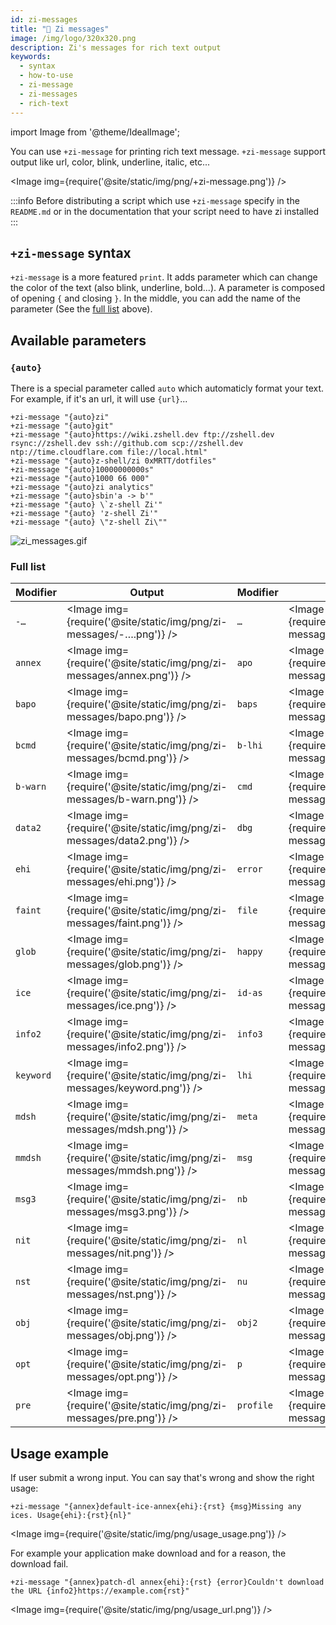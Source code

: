 ```yaml
---
id: zi-messages
title: "💬 Zi messages"
image: /img/logo/320x320.png
description: Zi's messages for rich text output
keywords:
  - syntax
  - how-to-use
  - zi-message
  - zi-messages
  - rich-text
---
```


<!-- @format -->

import Image from '@theme/IdealImage';

You can use `+zi-message` for printing rich text message. `+zi-message` support output like url,
color, blink, underline, italic, etc...

<Image img={require('@site/static/img/png/+zi-message.png')} />

:::info
Before distributing a script which use `+zi-message` specify in the `README.md` or in the documentation that your script need to have zi installed
:::

## `+zi-message` syntax

`+zi-message` is a more featured `print`. It adds parameter which can change the color of the text (also blink, underline, bold...). A parameter is composed of opening `{` and closing `}`. In the middle, you can add the name of the parameter (See the [full list](#available-parameters) above).

## Available parameters

### `{auto}`

There is a special parameter called `auto` which automaticly format your text. For example, if it's an url, it will use `{url}`...

```shell
+zi-message "{auto}zi"
+zi-message "{auto}git"
+zi-message "{auto}https://wiki.zshell.dev ftp://zshell.dev rsync://zshell.dev ssh://github.com scp://zshell.dev ntp://time.cloudflare.com file://local.html"
+zi-message "{auto}z-shell/zi 0xMRTT/dotfiles"
+zi-message "{auto}10000000000s"
+zi-message "{auto}1000 66 000"
+zi-message "{auto}zi analytics"
+zi-message "{auto}sbin'a -> b'"
+zi-message "{auto} \`z-shell Zi'"
+zi-message "{auto} 'z-shell Zi'"
+zi-message "{auto} \"z-shell Zi\""
```

![zi_messages.gif](/asciicast/gif/zi_messages.gif)

<div id="demo"></div>

### Full list

| Modifier  | Output                                                                  | Modifier  | Output                                                                  | Modifier  | Output                                                                  | Modifier  | Output                                                                  |
| --------- | ----------------------------------------------------------------------- | --------- | ----------------------------------------------------------------------- | --------- | ----------------------------------------------------------------------- | --------- | ----------------------------------------------------------------------- |
| `-…`      | <Image img={require('@site/static/img/png/zi-messages/-….png')} />      | `…`       | <Image img={require('@site/static/img/png/zi-messages/….png')} />       | `↔`       | <Image img={require('@site/static/img/png/zi-messages/↔.png')} />       | `quos`    | <Image img={require('@site/static/img/png/zi-messages/quos.png')} />    |
| `annex`   | <Image img={require('@site/static/img/png/zi-messages/annex.png')} />   | `apo`     | <Image img={require('@site/static/img/png/zi-messages/aps.png')} />     | `b`       | <Image img={require('@site/static/img/png/zi-messages/b.png')} />       | `rst`     | <Image img={require('@site/static/img/png/zi-messages/rst.png')} />     |
| `bapo`    | <Image img={require('@site/static/img/png/zi-messages/bapo.png')} />    | `baps`    | <Image img={require('@site/static/img/png/zi-messages/baps.png')} />    | `bar`     | <Image img={require('@site/static/img/png/zi-messages/bar.png')} />     | `slight`  | <Image img={require('@site/static/img/png/zi-messages/slight.png')} />  |
| `bcmd`    | <Image img={require('@site/static/img/png/zi-messages/bcmd.png')} />    | `b-lhi`   | <Image img={require('@site/static/img/png/zi-messages/b-lhi.png')} />   | `bspc`    | <Image img={require('@site/static/img/png/zi-messages/bspc.png')} />    | `st`      | <Image img={require('@site/static/img/png/zi-messages/st.png')} />      |
| `b-warn`  | <Image img={require('@site/static/img/png/zi-messages/b-warn.png')} />  | `cmd`     | <Image img={require('@site/static/img/png/zi-messages/cmd.png')} />     | `data`    | <Image img={require('@site/static/img/png/zi-messages/data.png')} />    | `tab`     | <Image img={require('@site/static/img/png/zi-messages/tab.png')} />     |
| `data2`   | <Image img={require('@site/static/img/png/zi-messages/data2.png')} />   | `dbg`     | <Image img={require('@site/static/img/png/zi-messages/dbg.png')} />     | `dir`     | <Image img={require('@site/static/img/png/zi-messages/dir.png')} />     | `term`    | <Image img={require('@site/static/img/png/zi-messages/term.png')} />    |
| `ehi`     | <Image img={require('@site/static/img/png/zi-messages/ehi.png')} />     | `error`   | <Image img={require('@site/static/img/png/zi-messages/error.png')} />   | `failure` | <Image img={require('@site/static/img/png/zi-messages/failure.png')} /> | `th-bar`  | <Image img={require('@site/static/img/png/zi-messages/th-bar.png')} />  |
| `faint`   | <Image img={require('@site/static/img/png/zi-messages/faint.png')} />   | `file`    | <Image img={require('@site/static/img/png/zi-messages/file.png')} />    | `func`    | <Image img={require('@site/static/img/png/zi-messages/func.png')} />    | `txt`     | <Image img={require('@site/static/img/png/zi-messages/txt.png')} />     |
| `glob`    | <Image img={require('@site/static/img/png/zi-messages/glob.png')} />    | `happy`   | <Image img={require('@site/static/img/png/zi-messages/happy.png')} />   | `hi`      | <Image img={require('@site/static/img/png/zi-messages/hi.png')} />      | `u`       | <Image img={require('@site/static/img/png/zi-messages/u.png')} />       |
| `ice`     | <Image img={require('@site/static/img/png/zi-messages/ice.png')} />     | `id-as`   | <Image img={require('@site/static/img/png/zi-messages/id-as.png')} />   | `info`    | <Image img={require('@site/static/img/png/zi-messages/info.png')} />    | `uname`   | <Image img={require('@site/static/img/png/zi-messages/uname.png')} />   |
| `info2`   | <Image img={require('@site/static/img/png/zi-messages/info2.png')} />   | `info3`   | <Image img={require('@site/static/img/png/zi-messages/info3.png')} />   | `it`      | <Image img={require('@site/static/img/png/zi-messages/it.png')} />      | `uninst`  | <Image img={require('@site/static/img/png/zi-messages/uninst.png')} />  |
| `keyword` | <Image img={require('@site/static/img/png/zi-messages/keyword.png')} /> | `lhi`     | <Image img={require('@site/static/img/png/zi-messages/lhi.png')} />     | `lr`      | <Image img={require('@site/static/img/png/zi-messages/lr.png')} />      | `url`     | <Image img={require('@site/static/img/png/zi-messages/url.png')} />     |
| `mdsh`    | <Image img={require('@site/static/img/png/zi-messages/mdsh.png')} />    | `meta`    | <Image img={require('@site/static/img/png/zi-messages/meta.png')} />    | `meta2`   | <Image img={require('@site/static/img/png/zi-messages/meta2.png')} />   | `u-warn`  | <Image img={require('@site/static/img/png/zi-messages/u-warn.png')} />  |
| `mmdsh`   | <Image img={require('@site/static/img/png/zi-messages/mmdsh.png')} />   | `msg`     | <Image img={require('@site/static/img/png/zi-messages/msg.png')} />     | `msg2`    | <Image img={require('@site/static/img/png/zi-messages/msg2.png')} />    | `var`     | <Image img={require('@site/static/img/png/zi-messages/var.png')} />     |
| `msg3`    | <Image img={require('@site/static/img/png/zi-messages/msg3.png')} />    | `nb`      | <Image img={require('@site/static/img/png/zi-messages/nb.png')} />      | `ndsh`    | <Image img={require('@site/static/img/png/zi-messages/ndsh.png')} />    | `version` | <Image img={require('@site/static/img/png/zi-messages/version.png')} /> |
| `nit`     | <Image img={require('@site/static/img/png/zi-messages/nit.png')} />     | `nl`      | <Image img={require('@site/static/img/png/zi-messages/u.png')} />       | `note`    | <Image img={require('@site/static/img/png/zi-messages/note.png')} />    | `warn`    | <Image img={require('@site/static/img/png/zi-messages/warn.png')} />    |
| `nst`     | <Image img={require('@site/static/img/png/zi-messages/nst.png')} />     | `nu`      | <Image img={require('@site/static/img/png/zi-messages/nu.png')} />      | `num`     | <Image img={require('@site/static/img/png/zi-messages/num.png')} />     |
| `obj`     | <Image img={require('@site/static/img/png/zi-messages/obj.png')} />     | `obj2`    | <Image img={require('@site/static/img/png/zi-messages/obj2.png')} />    | `ok`      | <Image img={require('@site/static/img/png/zi-messages/ok.png')} />      |
| `opt`     | <Image img={require('@site/static/img/png/zi-messages/opt.png')} />     | `p`       | <Image img={require('@site/static/img/png/zi-messages/p.png')} />       | `pname`   | <Image img={require('@site/static/img/png/zi-messages/pname.png')} />   |
| `pre`     | <Image img={require('@site/static/img/png/zi-messages/pre.png')} />     | `profile` | <Image img={require('@site/static/img/png/zi-messages/profile.png')} /> | `quo`     | <Image img={require('@site/static/img/png/zi-messages/quo.png')} />     |

## Usage example

If user submit a wrong input. You can say that's wrong and show the right usage:

```shell
+zi-message "{annex}default-ice-annex{ehi}:{rst} {msg}Missing any ices. Usage{ehi}:{rst}{nl}"
```

<Image img={require('@site/static/img/png/usage_usage.png')} />

For example your application make download and for a reason, the download fail.

```shell
+zi-message "{annex}patch-dl annex{ehi}:{rst} {error}Couldn't download the URL {info2}https://example.com{rst}"
```

<Image img={require('@site/static/img/png/usage_url.png')} />
